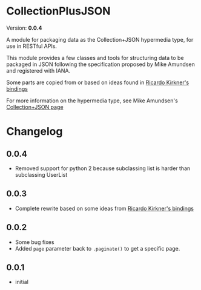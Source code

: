 CollectionPlusJSON
====
Version: **0.0.4**

A module for packaging data as the Collection+JSON hypermedia type, for use in RESTful APIs.

This module provides a few classes and tools for structuring data to be packaged in JSON following the specification
proposed by Mike Amundsen and registered with IANA.

Some parts are copied from or based on ideas found in [Ricardo Kirkner's bindings](https://github.com/ricardokirkner/collection-json.python)

For more information on the hypermedia type, see Mike Amundsen's [Collection+JSON page](http://amundsen.com/media-types/collection/)

Changelog
====

0.0.4
----

* Removed support for python 2 because subclassing list is harder than subclassing UserList

0.0.3
----

* Complete rewrite based on some ideas from [Ricardo Kirkner's bindings](https://github.com/ricardokirkner/collection-json.python)

0.0.2
----

* Some bug fixes
* Added `page` parameter back to `.paginate()` to get a specific page.

0.0.1
----

* initial